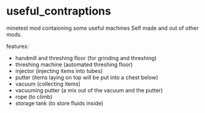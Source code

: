 # useful_contraptions
minetest mod contaioning some useful machines
Self made and out of other mods.

features:
* handmill and threshing floor (for grinding and threshing)
* threshing machine (automated threshing floor)
* injector (injecting items into tubes)
* putter (items laying on top will be put into a chest below)
* vacuum (collecting items)
* vacuuming putter (a mix out of the vacuum and the putter)
* rope (to climb)
* storage tank (to store fluids inside)

